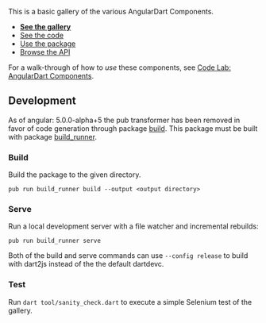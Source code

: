 This is a basic gallery of the various AngularDart Components.

* **[See the gallery](https://dart-lang.github.io/angular_components_example/)**
* [See the code](https://github.com/dart-lang/angular_components_example/blob/master/lib/app_component.html)
* [Use the package](https://pub.dartlang.org/packages/angular_components)
* [Browse the API](https://www.dartdocs.org/documentation/angular_components/latest)

For a walk-through of how to *use* these components, see
[Code Lab: AngularDart Components](https://webdev.dartlang.org/codelabs/angular2_components).

## Development

As of angular: 5.0.0-alpha+5 the pub transformer has been removed in favor of
code generation through package [build]. This package must be built with package
[build_runner].

### Build

Build the package to the given directory.

```
pub run build_runner build --output <output directory>
```

### Serve

Run a local development server with a file watcher and incremental rebuilds:

```
pub run build_runner serve
```

Both of the build and serve commands can use `--config release` to build with
dart2js instead of the the default dartdevc.

[build_runner]: https://pub.dartlang.org/packages/build_runner
[build]: https://pub.dartlang.org/packages/build

### Test

Run `dart tool/sanity_check.dart` to execute a simple Selenium test of the
gallery.
